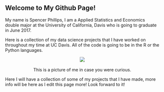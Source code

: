 ## Welcome to My Github Page!

My name is Spencer Phillips, I am a Applied Statistics and Economics double major at the University of California, Davis who is going to graduate in June 2017.

Here is a collection of my data science projects that I have worked on throughout my time at UC Davis. All of the code is going to be in the R or the Python languages.  
<p align="center">
<img src="https://puu.sh/uL3q1/548e806002.jpg">
<br><br>
This is a picture of me in case you were curious.
</p>

Here I will have a collection of some of my projects that I have made, more info will be here as I edit this page more! Look forward to it!
